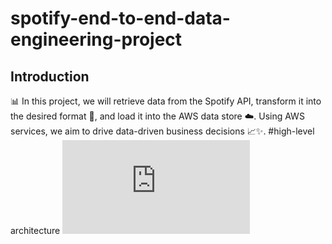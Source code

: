 # spotify-end-to-end-data-engineering-project
## Introduction 

📊 In this project, we will retrieve data from the Spotify API, transform it into the desired format 🎵, and load it into the AWS data store ☁️. Using AWS services, we aim to drive data-driven business decisions 📈✨.
#high-level architecture
![high-level architecture](https://github.com/GImran360/spotify-end-to-end-data-engineering-project/blob/main/Spotify%20data%20pipe%20line.pdf)
